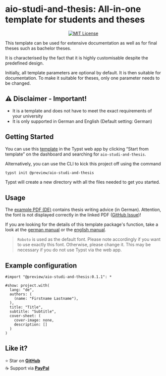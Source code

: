 <!-- Reference: https://github.com/typst-community/typst-package-template -->

# aio-studi-and-thesis: All-in-one template for students and theses

<p align="center">
  <a href="https://github.com/fuchs-fabian/typst-template-aio-studi-and-thesis/blob/main/LICENSE">
    <img alt="MIT License" src="https://img.shields.io/badge/license-MIT-brightgreen">
  </a>
</p>

This template can be used for extensive documentation as well as for final theses such as bachelor theses.

It is characterised by the fact that it is highly customisable despite the predefined design.

Initially, all template parameters are optional by default. It is then suitable for documentation.
To make it suitable for theses, only one parameter needs to be changed.

## ⚠️ **Disclaimer - Important!**

- It is a template and does not have to meet the exact requirements of your university
- It is only supported in German and English (Default setting: German)

## Getting Started

You can use this [template](https://typst.app/universe/package/aio-studi-and-thesis) in the Typst web app by clicking “Start from template” on the dashboard and searching for `aio-studi-and-thesis`.

Alternatively, you can use the CLI to kick this project off using the command

```bash
typst init @preview/aio-studi-and-thesis
```

Typst will create a new directory with all the files needed to get you started.

## Usage

The [example PDF (DE)] contains thesis writing advice (in German). Attention, the font is not displayed correctly in the linked PDF ([GitHub Issue](https://github.com/fuchs-fabian/typst-template-aio-studi-and-thesis/issues/3))!

If you are looking for the details of this template package's function, take a look at the [german manual] or the [english manual].

> `Roboto` is used as the default font. Please note accordingly if you want to use exactly this font. Otherwise, please change it. This may be necessary if you do not use Typst via the web app.

## Example configuration

```typ
#import "@preview/aio-studi-and-thesis:0.1.1": *

#show: project.with(
  lang: "de",
  authors: (
    (name: "Firstname Lastname"),
  ),
  title: "Title",
  subtitle: "Subtitle",
  cover-sheet: (
    cover-image: none,
    description: []
  )
)
```

## Like it?

⭐ Star on [**GitHub**](https://github.com/fuchs-fabian/typst-template-aio-studi-and-thesis)  
☕ Support via [**PayPal**](https://www.paypal.com/donate/?hosted_button_id=4G9X8TDNYYNKG)

<!-- URLs for docs -->

[example PDF (DE)]: https://github.com/typst/packages/blob/main/packages/preview/aio-studi-and-thesis/0.1.1/docs/example-de-thesis.pdf
[german manual]: https://github.com/typst/packages/blob/main/packages/preview/aio-studi-and-thesis/0.1.1/docs/manual-de.pdf
[english manual]: https://github.com/typst/packages/blob/main/packages/preview/aio-studi-and-thesis/0.1.1/docs/manual-en.pdf
